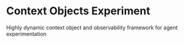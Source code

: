 # Context Objects Experiment
Highly dynamic context object and observability framework for agent experimentation
